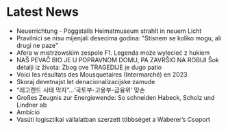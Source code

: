 # Latest News
-  Neuerrichtung - Pöggstalls Heimatmuseum strahlt in neuem Licht
-  Pravilnici se nisu mijenjali desecima godina: "Stisnem se koliko mogu, ali drugi ne paze"
-  Afera w mistrzowskim zespole F1. Legenda może wylecieć z hukiem
-  NAŠ PEVAČ BIO JE U POPRAVNOM DOMU, PA ZAVRŠIO NA ROBIJI Šok detalji iz života: Zbog ove TRAGEDIJE je dugo patio
-  Voici les résultats des Mousquetaires (Intermarché) en 2023
-  Skoraj devetnajst let denacionalizacijske zamude
-  “레고랜드 사태 막자”…‘국토부-고용부-금융위’ 맞손
-  Großes Zeugnis zur Energiewende: So schneiden Habeck, Scholz und Lindner ab
-  Ambíció
-  Vasúti logisztikai vállalatban szerzett többséget a Waberer’s Csoport
